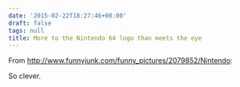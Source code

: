 ```yaml
---
date: '2015-02-22T18:27:46+00:00'
draft: false
tags: null
title: More to the Nintendo 64 logo than meets the eye
---
```


From http://www.funnyjunk.com/funny_pictures/2079852/Nintendo:

So clever.
